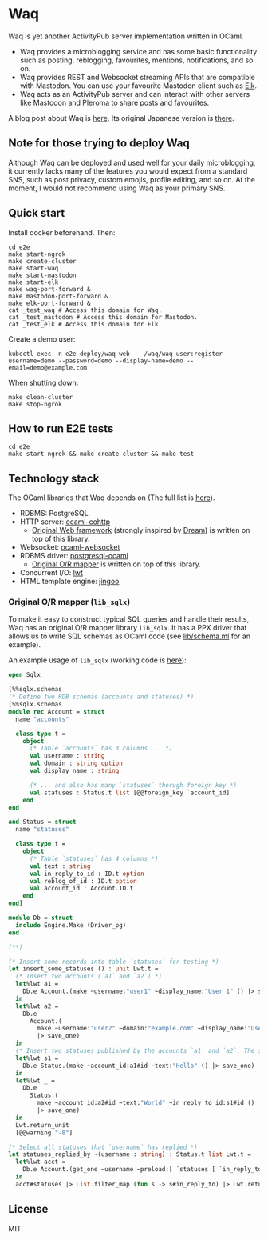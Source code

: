 # Waq

Waq is yet another ActivityPub server implementation written in OCaml.

- Waq provides a microblogging service and has some basic functionality such as posting, reblogging, favourites, mentions, notifications, and so on. 
- Waq provides REST and Websocket streaming APIs that are compatible with Mastodon. You can use your favourite Mastodon client such as [Elk](https://elk.zone).
- Waq acts as an ActivityPub server and can interact with other servers like Mastodon and Pleroma to share posts and favourites.

A blog post about Waq is [here](https://hackmd.io/@anqou/H1qRfp_Fn). Its original Japanese version is [there](https://hackmd.io/@anqou/rka_GANYh).

## Note for those trying to deploy Waq

Although Waq can be deployed and used well for your daily microblogging, it currently lacks many of the features you would expect from a standard SNS, such as post privacy, custom emojis, profile editing, and so on. At the moment, I would not recommend using Waq as your primary SNS.

## Quick start

Install docker beforehand. Then:
```
cd e2e
make start-ngrok
make create-cluster
make start-waq
make start-mastodon
make start-elk
make waq-port-forward &
make mastodon-port-forward &
make elk-port-forward &
cat _test_waq # Access this domain for Waq.
cat _test_mastodon # Access this domain for Mastodon.
cat _test_elk # Access this domain for Elk.
```

Create a demo user:
```
kubectl exec -n e2e deploy/waq-web -- /waq/waq user:register --username=demo --password=demo --display-name=demo --email=demo@example.com
```

When shutting down:
```
make clean-cluster
make stop-ngrok
```

## How to run E2E tests

```
cd e2e
make start-ngrok && make create-cluster && make test
```

## Technology stack

The OCaml libraries that Waq depends on (The full list is [here](https://github.com/ushitora-anqou/waq/blob/master/dune-project)).

- RDBMS: PostgreSQL
- HTTP server: [ocaml-cohttp](https://github.com/mirage/ocaml-cohttp)
  - [Original Web framework](https://github.com/ushitora-anqou/waq/tree/master/lib_httpq) (strongly inspired by [Dream](https://github.com/aantron/dream)) is written on top of this library.
- Websocket: [ocaml-websocket](https://github.com/vbmithr/ocaml-websocket)
- RDBMS driver: [postgresql-ocaml](https://github.com/mmottl/postgresql-ocaml)
  - [Original O/R mapper](https://github.com/ushitora-anqou/waq/tree/master/lib_sqlx) is written on top of this library.
- Concurrent I/O: [lwt](https://github.com/ocsigen/lwt)
- HTML template engine: [jingoo](https://github.com/tategakibunko/jingoo)

### Original O/R mapper (`lib_sqlx`)

To make it easy to construct typical SQL queries and handle their results,
Waq has an original O/R mapper library `lib_sqlx`. It has a PPX driver that allows us
to write SQL schemas as OCaml code (see [lib/schema.ml](https://github.com/ushitora-anqou/waq/blob/master/lib/schema.ml) for an example).

An example usage of `lib_sqlx` (working code is [here](https://github.com/ushitora-anqou/waq/blob/master/lib_sqlx/test/test_example.ml)):

```ocaml
open Sqlx

[%%sqlx.schemas
(* Define two RDB schemas (accounts and statuses) *)
[%%sqlx.schemas
module rec Account = struct
  name "accounts"

  class type t =
    object
      (* Table `accounts` has 3 columns ... *)
      val username : string
      val domain : string option
      val display_name : string

      (* ... and also has many `statuses` thorugh foreign key *)
      val statuses : Status.t list [@@foreign_key `account_id]
    end
end

and Status = struct
  name "statuses"

  class type t =
    object
      (* Table `statuses` has 4 columns *)
      val text : string
      val in_reply_to_id : ID.t option
      val reblog_of_id : ID.t option
      val account_id : Account.ID.t
    end
end]

module Db = struct
  include Engine.Make (Driver_pg)
end

(**)

(* Insert some records into table `statuses` for testing *)
let insert_some_statuses () : unit Lwt.t =
  (* Insert two accounts (`a1` and `a2`) *)
  let%lwt a1 =
    Db.e Account.(make ~username:"user1" ~display_name:"User 1" () |> save_one)
  in
  let%lwt a2 =
    Db.e
      Account.(
        make ~username:"user2" ~domain:"example.com" ~display_name:"User 2" ()
        |> save_one)
  in
  (* Insert two statuses published by the accounts `a1` and `a2`. The second status is a reply to the first one.  *)
  let%lwt s1 =
    Db.e Status.(make ~account_id:a1#id ~text:"Hello" () |> save_one)
  in
  let%lwt _ =
    Db.e
      Status.(
        make ~account_id:a2#id ~text:"World" ~in_reply_to_id:s1#id ()
        |> save_one)
  in
  Lwt.return_unit
  [@@warning "-8"]

(* Select all statuses that `username` has replied *)
let statuses_replied_by ~(username : string) : Status.t list Lwt.t =
  let%lwt acct =
    Db.e Account.(get_one ~username ~preload:[ `statuses [ `in_reply_to [] ] ])
  in
  acct#statuses |> List.filter_map (fun s -> s#in_reply_to) |> Lwt.return
```

## License

MIT
